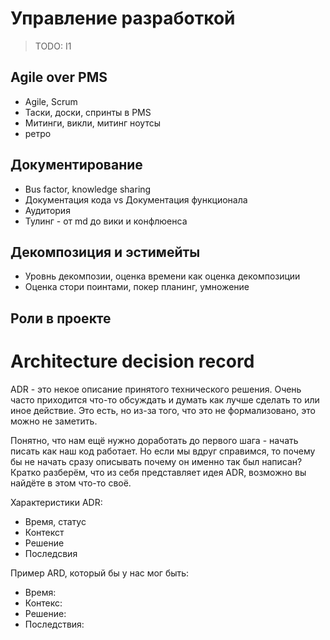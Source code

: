 # Управление разработкой

> TODO: I1

## Agile over PMS

- Agile, Scrum
- Таски, доски, спринты в PMS
- Митинги, викли, митинг ноутсы
- ретро

## Документирование

- Bus factor, knowledge sharing
- Документация кода vs Документация функционала
- Аудитория
- Тулинг - от md до вики и конфлюенса

## Декомпозиция и эстимейты

- Уровнь декомпозии, оценка времени как оценка декомпозиции
- Оценка стори поинтами, покер планинг, умножение

## Роли в проекте


# Architecture decision record

ADR - это некое описание принятого технического решения. Очень часто приходится что-то обсуждать и думать как лучше сделать то или иное действие. Это есть, но из-за того, что это не формализовано, это можно не заметить.

Понятно, что нам ещё нужно доработать до первого шага - начать писать как наш код работает. Но если мы вдруг справимся, то почему бы не начать сразу описывать почему он именно так был написан? Кратко разберём, что из себя представляет идея ADR, возможно вы найдёте в этом что-то своё.

Характеристики ADR:

- Время, статус
- Контекст
- Решение
- Последсвия

Пример ARD, который бы у нас мог быть:

- Время: 
- Контекс: 
- Решение: 
- Последствия: 